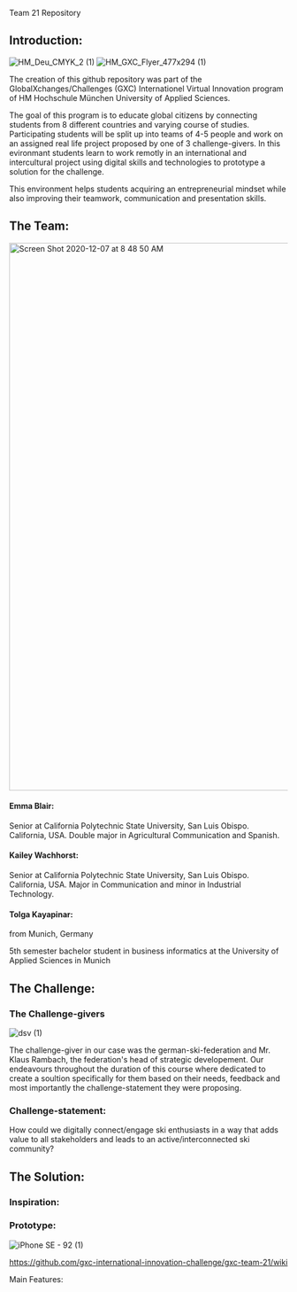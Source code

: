 Team 21 Repository

## Introduction:

![HM_Deu_CMYK_2 (1)](https://user-images.githubusercontent.com/44057363/102026414-f97fe380-3d9d-11eb-8550-7f5ef9251125.jpg) ![HM_GXC_Flyer_477x294 (1)](https://user-images.githubusercontent.com/44057363/102026796-3c42bb00-3da0-11eb-9c75-fcdad1c2681a.jpg)

The creation of this github repository was part of the GlobalXchanges/Challenges (GXC) Internationel Virtual Innovation program of HM Hochschule München University of Applied Sciences.

The goal of this program is to educate global citizens by connecting students from 8 different countries and varying course of studies. Participating students will be split up into teams of 4-5 people and work on an assigned real life project proposed by one of 3 challenge-givers. In this evironmant students learn to work remotly in an international and intercultural project using digital skills and technologies to prototype a solution for the challenge.

This environment helps students acquiring an entrepreneurial mindset while also improving their teamwork, communication and presentation skills.

## The Team:

<img width="989" alt="Screen Shot 2020-12-07 at 8 48 50 AM" src="https://user-images.githubusercontent.com/72896011/102027072-c8c88b80-3d56-11eb-8061-376252f3153b.png">

#### Emma Blair: 
Senior at California Polytechnic State University, San Luis Obispo. California, USA.  Double major in Agricultural Communication and Spanish.

#### Kailey Wachhorst: 
Senior at California Polytechnic State University, San Luis Obispo. California, USA.  Major in Communication and minor in Industrial Technology.

#### Tolga Kayapinar:
from Munich, Germany

5th semester bachelor student in business informatics at the University of Applied Sciences in Munich

## The Challenge:

### The Challenge-givers

![dsv (1)](https://user-images.githubusercontent.com/44057363/102026484-5aa7b700-3d9e-11eb-8e73-de7de7271525.png)

The challenge-giver in our case was the german-ski-federation and Mr. Klaus Rambach, the federation's head of strategic developement.
Our endeavours throughout the duration of this course where dedicated to create a soultion specifically for them based on their needs, feedback and most importantly the challenge-statement they were proposing.

### Challenge-statement:

How could we digitally connect/engage ski enthusiasts in a way that adds value to all stakeholders and leads to an active/interconnected ski community?

## The Solution:

### Inspiration:

### Prototype:

![iPhone SE - 92 (1)](https://user-images.githubusercontent.com/44057363/102024985-604ccf00-3d95-11eb-95c0-7ddcf0539939.jpg)

https://github.com/gxc-international-innovation-challenge/gxc-team-21/wiki

Main Features:


